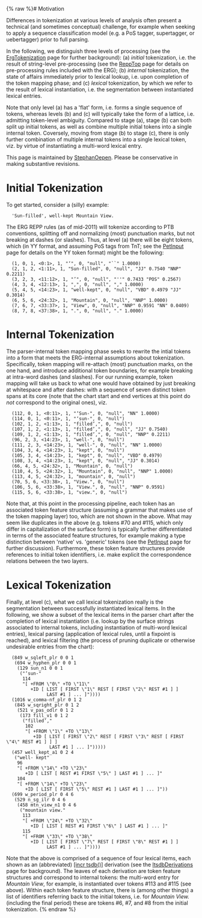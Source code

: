{% raw %}# Motivation

Differences in tokenization at various levels of analysis often present
a technical (and sometimes conceptual) challenge, for example when
seeking to apply a sequence classification model (e.g. a PoS tagger,
supertagger, or uebertagger) prior to full parsing.

In the following, we distinguish three levels of processing (see the
[ErgTokenization](../ErgTokenization) page for further background): (a)
*initial* tokenization, i.e. the result of string-level pre-processing
(see the [ReppTop](https://blog.inductorsoftware.com/docsproto/tools/ReppTop) page for details on pre-processing rules
included with the ERG); (b) *internal* tokenization, the state of
affairs immediately prior to lexical lookup, i.e. upon completion of the
token mapping phase; and (c) *lexical* tokenization, by which we refer
to the result of lexical instantiation, i.e. the segmentation between
instantiated lexical entries.

Note that only level (a) has a 'flat' form, i.e. forms a single sequence
of tokens, whereas levels (b) and (c) will typically take the form of a
lattice, i.e. admitting token-level ambiguity. Compared to stage (a),
stage (b) can both split up initial tokens, as well as combine multiple
initial tokens into a single internal token. Coversely, moving from
stage (b) to stage (c), there is only further combination of multiple
internal tokens into a single lexical token, viz. by virtue of
instantiating a multi-word lexical entry.

This page is maintained by [StephanOepen](https://blog.inductorsoftware.com/docsproto/tools/StephanOepen). Please be
conservative in making substantive revisions.

# Initial Tokenization

To get started, consider a (silly) example:

      'Sun-filled', well-kept Mountain View.

The ERG REPP rules (as of mid-2011) will tokenize according to PTB
conventions, splitting off and normalizing (most) punctuation marks, but
not breaking at dashes (or slashes). Thus, at level (a) there will be
eight tokens, which (in YY format, and assuming PoS tags from TnT; see
the [PetInput](https://blog.inductorsoftware.com/docsproto/garage/PetInput) page for details on the YY token format) might
be the following:

      (1, 0, 1, <0:1>, 1, "‘", 0, "null", "``" 1.0000)
      (2, 1, 2, <1:11>, 1, "Sun-filled", 0, "null", "JJ" 0.7540 "NNP" 0.2211)
      (3, 2, 3, <11:12>, 1, "’", 0, "null", "''" 0.7433 "POS" 0.2567)
      (4, 3, 4, <12:13>, 1, ",", 0, "null", "," 1.0000)
      (5, 4, 5, <14:23>, 1, "well-kept", 0, "null", "VBD" 0.4979 "JJ" 0.3014)
      (6, 5, 6, <24:32>, 1, "Mountain", 0, "null", "NNP" 1.0000)
      (7, 6, 7, <33:37>, 1, "View", 0, "null", "NNP" 0.9591 "NN" 0.0409)
      (8, 7, 8, <37:38>, 1, ".", 0, "null", "." 1.0000)

# Internal Tokenization

The parser-internal token mapping phase seeks to rewrite the intial
tokens into a form that meets the ERG-internal assumptions about
tokenization. Specifically, token mapping will re-attach (most)
punctuation marks, on the one hand, and introduce additional token
boundaries, for example breaking at intra-word dashes (and slashes). For
our running example, token mapping will take us back to what one would
have obtained by just breaking at whitespace and after dashes: with a
sequence of seven distinct token spans at its core (note that the chart
start and end vertices at this point do *not* correspond to the original
ones), viz.

      (112, 0, 1, <0:11>, 1, "‘Sun-", 0, "null", "NN" 1.0000)
      (114, 0, 1, <0:11>, 1, "‘sun-", 0, "null")
      (102, 1, 2, <1:13>, 1, "filled’,", 0, "null")
      (107, 1, 2, <1:13>, 1, "filled’,", 0, "null", "JJ" 0.7540)
      (109, 1, 2, <1:13>, 1, "filled’,", 0, "null", "NNP" 0.2211)
      (96, 2, 3, <14:23>, 1, "well-", 0, "null")
      (111, 2, 3, <14:23>, 1, "well-", 0, "null", "NN" 1.0000)
      (104, 3, 4, <14:23>, 1, "kept", 0, "null")
      (105, 3, 4, <14:23>, 1, "kept", 0, "null", "VBD" 0.4979)
      (108, 3, 4, <14:23>, 1, "kept", 0, "null", "JJ" 0.3014)
      (66, 4, 5, <24:32>, 1, "Mountain", 0, "null")
      (110, 4, 5, <24:32>, 1, "Mountain", 0, "null", "NNP" 1.0000)
      (113, 4, 5, <24:32>, 1, "mountain", 0, "null")
      (70, 5, 6, <33:38>, 1, "View.", 0, "null")
      (106, 5, 6, <33:38>, 1, "View.", 0, "null", "NNP" 0.9591)
      (115, 5, 6, <33:38>, 1, "view.", 0, "null")

Note that, at this point in the processing pipeline, each token has an
associated token feature structure (assuming a grammar that makes use of
the token mapping layer) too, which are not shown in the above. What may
seem like duplicates in the above (e.g. tokens \#70 and \#115, which
only differ in capitalization of the surface form) is typically further
differentiated in terms of the associated feature structures, for
example making a type distinction between 'native' vs. 'generic' tokens
(see the [PetInput](https://blog.inductorsoftware.com/docsproto/garage/PetInput) page for further discussion). Furthermore,
these token feature structures provide references to initial token
identifiers, i.e. make explicit the correspondence relations between the
two layers.

# Lexical Tokenization

Finally, at level (c), what we call lexical tokenization really is the
segmentation between successfully instantiated lexical items. In the
following, we show a subset of the lexical items in the parser chart
after the completion of lexical instantiation (i.e. lookup by the
surface strings associated to internal tokens, including instantiation
of multi-word lexical entries), lexical parsing (application of lexical
rules, until a fixpoint is reached), and lexical filtering (the process
of pruning duplicate or otherwise undesirable entries from the chart):

      (849 w_sqleft_plr 0 0 1
       (694 w_hyphen_plr 0 0 1
        (129 sun_n1 0 0 1
         ("‘sun-" 
          114 
          "[ +FROM \"0\" +TO \"11\" 
             +ID [ LIST [ FIRST \"1\" REST [ FIRST \"2\" REST #1 ] ]
                   LAST #1 ] ... ]"))))
      (1016 w_comma-nf_plr 0 1 2
       (845 w_sqright_plr 0 1 2
        (521 v_pas_odlr 0 1 2
         (173 fill_v1 0 1 2
          ("filled’," 
           102
           "[ +FROM \"1\" +TO \"13\" 
              +ID [ LIST [ FIRST \"2\" REST [ FIRST \"3\" REST [ FIRST \"4\" REST #1 ] ] ]
                    LAST #1 ] ... ]")))))
      (457 well_kept_a1 0 2 4
       ("well- kept"
        96
        "[ +FROM \"14\" +TO \"23\" 
           +ID [ LIST [ REST #1 FIRST \"5\" ] LAST #1 ] ... ]"
        104
        "[ +FROM \"14\" +TO \"23\"
           +ID [ LIST [ FIRST \"5\" REST #1 ] LAST #1 ] ... ]"))
      (699 w_period_plr 0 4 6
       (529 n_sg_ilr 0 4 6
        (458 mtn_view_n1 0 4 6
         ("mountain view." 
          113
          "[ +FROM \"24\" +TO \"32\" 
             +ID [ LIST [ REST #1 FIRST \"6\" ] LAST #1 ] ... ]"
          115
          "[ +FROM \"33\" +TO \"38\"
             +ID [ LIST [ FIRST \"7\" REST [ FIRST \"8\" REST #1 ] ]
                   LAST #1 ] ... ]"))))

Note that the above is comprised of a sequence of four lexical items,
each shown as an (abbreviated) [\[incr
tsdb()\]](http://www.delph-in.net/itsdb) derivation (see the
[ItsdbDerivations](https://blog.inductorsoftware.com/docsproto/tools/ItsdbDerivations) page for background). The leaves of
each derivation are token feature structures and correspond to internal
tokens: the multi-word entry for *Mountain View*, for example, is
instantiated over tokens \#113 and \#115 (see above). Within each token
feature structure, there is (among other things) a list of identifiers
referring back to the initial tokens, i.e. for *Mountain View.*
(including the final period) these are tokens \#6, \#7, and \#8 from the
initial tokenization.
{% endraw %}